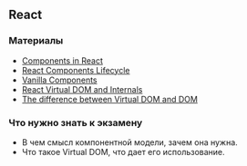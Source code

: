 ## React

### Материалы

* [Components in React](https://reactjs.org/docs/components-and-props.html)
* [React Components Lifecycle](https://reactjs.org/docs/state-and-lifecycle.html)
* [Vanilla Components](https://medium.com/bunnyllc/vanilla-js-components-8d20c58b69f4)
* [React Virtual DOM and Internals](https://reactjs.org/docs/faq-internals.html)
* [The difference between Virtual DOM and DOM](http://reactkungfu.com/2015/10/the-difference-between-virtual-dom-and-dom/)

### Что нужно знать к экзамену
* В чем смысл компонентной модели, зачем она нужна.
* Что такое Virtual DOM, что дает его использование. 

